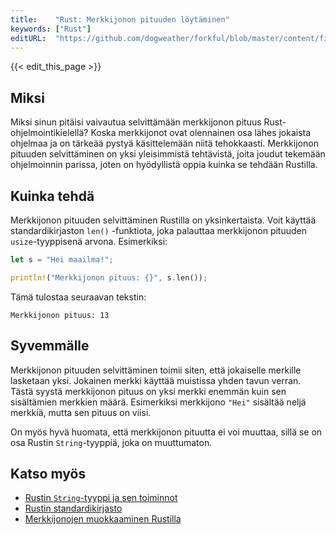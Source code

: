 ```yaml
---
title:    "Rust: Merkkijonon pituuden löytäminen"
keywords: ["Rust"]
editURL:  "https://github.com/dogweather/forkful/blob/master/content/fi/rust/finding-the-length-of-a-string.md"
---
```


{{< edit_this_page >}}

## Miksi

Miksi sinun pitäisi vaivautua selvittämään merkkijonon pituus Rust-ohjelmointikielellä? Koska merkkijonot ovat olennainen osa lähes jokaista ohjelmaa ja on tärkeää pystyä käsittelemään niitä tehokkaasti. Merkkijonon pituuden selvittäminen on yksi yleisimmistä tehtävistä, joita joudut tekemään ohjelmoinnin parissa, joten on hyödyllistä oppia kuinka se tehdään Rustilla.

## Kuinka tehdä

Merkkijonon pituuden selvittäminen Rustilla on yksinkertaista. Voit käyttää standardikirjaston `len()` -funktiota, joka palauttaa merkkijonon pituuden `usize`-tyyppisenä arvona. Esimerkiksi:

```Rust
let s = "Hei maailma!";

println!("Merkkijonon pituus: {}", s.len());
```

Tämä tulostaa seuraavan tekstin:

```
Merkkijonon pituus: 13
```

## Syvemmälle

Merkkijonon pituuden selvittäminen toimii siten, että jokaiselle merkille lasketaan yksi. Jokainen merkki käyttää muistissa yhden tavun verran. Tästä syystä merkkijonon pituus on yksi merkki enemmän kuin sen sisältämien merkkien määrä. Esimerkiksi merkkijono `"Hei"` sisältää neljä merkkiä, mutta sen pituus on viisi.

On myös hyvä huomata, että merkkijonon pituutta ei voi muuttaa, sillä se on osa Rustin `String`-tyyppiä, joka on muuttumaton.

## Katso myös

- [Rustin `String`-tyyppi ja sen toiminnot](https://doc.rust-lang.org/std/string/struct.String.html)
- [Rustin standardikirjasto](https://doc.rust-lang.org/std/index.html)
- [Merkkijonojen muokkaaminen Rustilla](https://www.rust-lang.org/learn/strings)